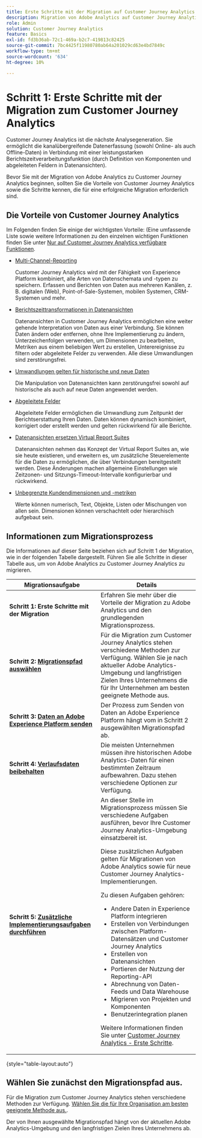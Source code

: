 ```yaml
---
title: Erste Schritte mit der Migration auf Customer Journey Analytics
description: Migration von Adobe Analytics auf Customer Journey Analytics planen
role: Admin
solution: Customer Journey Analytics
feature: Basics
exl-id: fd3b36ab-72c1-469a-b2c7-419813c82425
source-git-commit: 7bc4425f11980780ab64a201029cd63e4bd7849c
workflow-type: tm+mt
source-wordcount: '634'
ht-degree: 10%

---
```


# Schritt 1: Erste Schritte mit der Migration zum Customer Journey Analytics

Customer Journey Analytics ist die nächste Analysegeneration. Sie ermöglicht die kanalübergreifende Datenerfassung (sowohl Online- als auch Offline-Daten) in Verbindung mit einer leistungsstarken Berichtszeitverarbeitungsfunktion (durch Definition von Komponenten und abgeleiteten Feldern in Datenansichten).

Bevor Sie mit der Migration von Adobe Analytics zu Customer Journey Analytics beginnen, sollten Sie die Vorteile von Customer Journey Analytics sowie die Schritte kennen, die für eine erfolgreiche Migration erforderlich sind.

## Die Vorteile von Customer Journey Analytics

Im Folgenden finden Sie einige der wichtigsten Vorteile: (Eine umfassende Liste sowie weitere Informationen zu den einzelnen wichtigen Funktionen finden Sie unter [Nur auf Customer Journey Analytics verfügbare Funktionen](/help/getting-started/aa-vs-cja/cja-aa.md#adobe-customer-journey-analytics-features-not-available-in-adobe-analytics).

* [Multi-Channel-Reporting](/help/getting-started/aa-to-cja-user.md#changes-to-data-architecture)

  Customer Journey Analytics wird mit der Fähigkeit von Experience Platform kombiniert, alle Arten von Datenschemata und -typen zu speichern. Erfassen und Berichten von Daten aus mehreren Kanälen, z. B. digitalen (Web), Point-of-Sale-Systemen, mobilen Systemen, CRM-Systemen und mehr.

* [Berichtszeittransformationen in Datenansichten](/help/getting-started/aa-vs-cja/vrs-dataview-sandbox-adc.md#customer-journey-analytics-data-views)

  Datenansichten in Customer Journey Analytics ermöglichen eine weiter gehende Interpretation von Daten aus einer Verbindung. Sie können Daten ändern oder entfernen, ohne Ihre Implementierung zu ändern, Unterzeichenfolgen verwenden, um Dimensionen zu bearbeiten, Metriken aus einem beliebigen Wert zu erstellen, Unterereignisse zu filtern oder abgeleitete Felder zu verwenden. Alle diese Umwandlungen sind zerstörungsfrei.

* [Umwandlungen gelten für historische und neue Daten](/help/getting-started/aa-vs-cja/vrs-dataview-sandbox-adc.md)

  Die Manipulation von Datenansichten kann zerstörungsfrei sowohl auf historische als auch auf neue Daten angewendet werden.

* [Abgeleitete Felder](/help/data-views/derived-fields/derived-fields.md)

  Abgeleitete Felder ermöglichen die Umwandlung zum Zeitpunkt der Berichtserstattung Ihren Daten. Daten können dynamisch kombiniert, korrigiert oder erstellt werden und gelten rückwirkend für alle Berichte.

* [Datenansichten ersetzen Virtual Report Suites](/help/getting-started/aa-to-cja-user.md#changes-to-the-concept-of-virtual-report-suites)

  Datenansichten nehmen das Konzept der Virtual Report Suites an, wie sie heute existieren, und erweitern es, um zusätzliche Steuerelemente für die Daten zu ermöglichen, die über Verbindungen bereitgestellt werden. Diese Änderungen machen allgemeine Einstellungen wie Zeitzonen- und Sitzungs-Timeout-Intervalle konfigurierbar und rückwirkend.

* [Unbegrenzte Kundendimensionen und -metriken](/help/getting-started/aa-to-cja-user.md#changes-to-the-concept-of-evars-and-props)

  Werte können numerisch, Text, Objekte, Listen oder Mischungen von allen sein. Dimensionen können verschachtelt oder hierarchisch aufgebaut sein.

## Informationen zum Migrationsprozess

<!-- Include a graphic of the end-to-end process, as well as links to each step of the process -->
Die Informationen auf dieser Seite beziehen sich auf Schritt 1 der Migration, wie in der folgenden Tabelle dargestellt. Führen Sie alle Schritte in dieser Tabelle aus, um von Adobe Analytics zu Customer Journey Analytics zu migrieren.

| Migrationsaufgabe | Details |
|---------|----------|
| <span class="preview">**Schritt 1: Erste Schritte mit der Migration**</span> | <span class="preview">Erfahren Sie mehr über die Vorteile der Migration zu Adobe Analytics und den grundlegenden Migrationsprozess.</span> |
| **Schritt 2: [Migrationspfad auswählen](/help/getting-started/cja-migration/cja-migration-path.md)** | Für die Migration zum Customer Journey Analytics stehen verschiedene Methoden zur Verfügung. Wählen Sie je nach aktueller Adobe Analytics-Umgebung und langfristigen Zielen Ihres Unternehmens die für Ihr Unternehmen am besten geeignete Methode aus. |
| **Schritt 3: [Daten an Adobe Experience Platform senden](/help/getting-started/cja-migration/cja-migration-send-to-platform.md)** | Der Prozess zum Senden von Daten an Adobe Experience Platform hängt vom in Schritt 2 ausgewählten Migrationspfad ab. |
| **Schritt 4: [Verlaufsdaten beibehalten](/help/getting-started/cja-migration/cja-migration-historical-data.md)** | Die meisten Unternehmen müssen ihre historischen Adobe Analytics-Daten für einen bestimmten Zeitraum aufbewahren. Dazu stehen verschiedene Optionen zur Verfügung. |
| **Schritt 5: [Zusätzliche Implementierungsaufgaben durchführen](/help/getting-started/cja-getting-started.md)** | An dieser Stelle im Migrationsprozess müssen Sie verschiedene Aufgaben ausführen, bevor Ihre Customer Journey Analytics-Umgebung einsatzbereit ist.<p>Diese zusätzlichen Aufgaben gelten für Migrationen von Adobe Analytics sowie für neue Customer Journey Analytics-Implementierungen.</p><p>Zu diesen Aufgaben gehören:</p><ul><li>Andere Daten in Experience Platform integrieren</li><li>Erstellen von Verbindungen zwischen Platform-Datensätzen und Customer Journey Analytics</li><li>Erstellen von Datenansichten</li><li>Portieren der Nutzung der Reporting-API</li><li>Abrechnung von Daten-Feeds und Data Warehouse</li><li>Migrieren von Projekten und Komponenten</li><li>Benutzerintegration planen</li></ul> <p>Weitere Informationen finden Sie unter [Customer Journey Analytics - Erste Schritte](/help/getting-started/cja-getting-started.md). |

{style="table-layout:auto"}

## Wählen Sie zunächst den Migrationspfad aus.

Für die Migration zum Customer Journey Analytics stehen verschiedene Methoden zur Verfügung. [Wählen Sie die für Ihre Organisation am besten geeignete Methode aus.](/help/getting-started/cja-migration/cja-migration-path.md).

Der von Ihnen ausgewählte Migrationspfad hängt von der aktuellen Adobe Analytics-Umgebung und den langfristigen Zielen Ihres Unternehmens ab.
